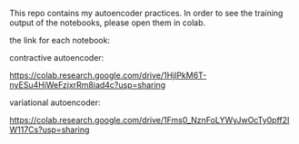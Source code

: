 This repo contains my autoencoder practices. In order to see the training output of the notebooks, please open them in colab.

the link for each notebook:

contractive autoencoder:

https://colab.research.google.com/drive/1HjlPkM6T-nyESu4HjWeFzjxrRm8iad4c?usp=sharing

variational autoencoder:

https://colab.research.google.com/drive/1Fms0_NznFoLYWyJwOcTy0pff2IW117Cs?usp=sharing
